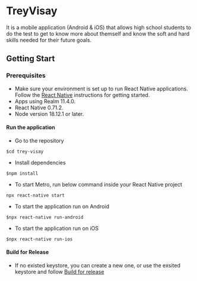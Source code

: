 # TreyVisay
It is a mobile application (Android & iOS) that allows high school students to do the test to get to know more about themself and know the soft and hard skills needed for their future goals.

## Getting Start

### Prerequisites

- Make sure your environment is set up to run React Native applications. Follow the [React Native](https://facebook.github.io/react-native/docs/getting-started.html) instructions for getting started.
- Apps using Realm 11.4.0.
- React Native 0.71.2.
- Node version 18.12.1 or later.

#### Run the application
- Go to the repository
```
$cd trey-visay
```
- Install dependencies
```
$npm install
```
- To start Metro, run below command inside your React Native project
```
npx react-native start
```
- To start the application run on Android
```
$npx react-native run-android
```
- To start the application run on iOS
```
$npx react-native run-ios
```

#### Build for Release
- If no existed keystore, you can create a new one, or use the exsited keystore and follow
[Build for release](https://reactnative.dev/docs/signed-apk-android)
